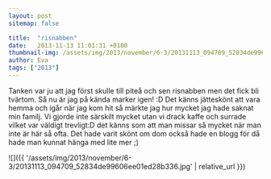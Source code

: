 ```yaml
---
layout: post
sitemap: false

title:  "risnabben"
date:   2013-11-13 11:01:31 +0100
thumbnail-img: /assets/img/2013/november/6-3/20131113_094709_52834de99606ee01ed28b336.jpg
author: Eva
tags: ["2013"]
---
```


Tanken var ju att jag först skulle till piteå och sen risnabben men det fick bli tvärtom. Så nu är jag på kända marker igen! :D Det känns jätteskönt att vara hemma och igår när jag kom hit så märkte jag hur mycket jag hade saknat min familj. Vi gjorde inte särskilt mycket utan vi drack kaffe och surrade vilket var väldigt trevligt:D det känns som att man missar så mycket när man inte är här så ofta. Det hade varit skönt om dom också hade en blogg för då hade man kunnat hänga med lite mer ;)

![]({{ '/assets/img/2013/november/6-3/20131113_094709_52834de99606ee01ed28b336.jpg'  | relative_url }})

